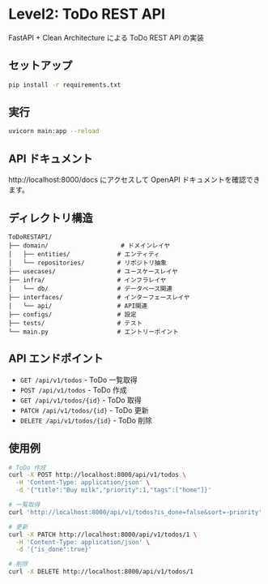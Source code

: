 # Level2: ToDo REST API

FastAPI + Clean Architecture による ToDo REST API の実装

## セットアップ

```bash
pip install -r requirements.txt
```

## 実行

```bash
uvicorn main:app --reload
```

## API ドキュメント

http://localhost:8000/docs にアクセスして OpenAPI ドキュメントを確認できます。

## ディレクトリ構造

```
ToDoRESTAPI/
├── domain/                    # ドメインレイヤ
│   ├── entities/             # エンティティ
│   └── repositories/         # リポジトリ抽象
├── usecases/                 # ユースケースレイヤ
├── infra/                    # インフラレイヤ
│   └── db/                   # データベース関連
├── interfaces/               # インターフェースレイヤ
│   └── api/                  # API関連
├── configs/                  # 設定
├── tests/                    # テスト
└── main.py                   # エントリーポイント
```

## API エンドポイント

- `GET /api/v1/todos` - ToDo 一覧取得
- `POST /api/v1/todos` - ToDo 作成
- `GET /api/v1/todos/{id}` - ToDo 取得
- `PATCH /api/v1/todos/{id}` - ToDo 更新
- `DELETE /api/v1/todos/{id}` - ToDo 削除

## 使用例

```bash
# ToDo 作成
curl -X POST http://localhost:8000/api/v1/todos \
  -H 'Content-Type: application/json' \
  -d '{"title":"Buy milk","priority":1,"tags":["home"]}'

# 一覧取得
curl 'http://localhost:8000/api/v1/todos?is_done=false&sort=-priority'

# 更新
curl -X PATCH http://localhost:8000/api/v1/todos/1 \
  -H 'Content-Type: application/json' \
  -d '{"is_done":true}'

# 削除
curl -X DELETE http://localhost:8000/api/v1/todos/1
```
